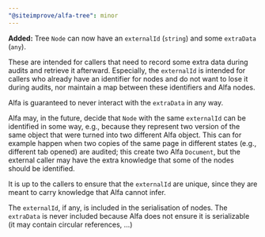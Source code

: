 ```yaml
---
"@siteimprove/alfa-tree": minor
---
```


**Added:** Tree `Node` can now have an `externalId` (`string`) and some `extraData` (`any`).

These are intended for callers that need to record some extra data during audits and retrieve it afterward. Especially, the `externalId` is intended for callers who already have an identifier for nodes and do not want to lose it during audits, nor maintain a map between these identifiers and Alfa nodes.

Alfa is guaranteed to never interact with the `extraData` in any way.

Alfa may, in the future, decide that `Node` with the same `externalId` can be identified in some way, e.g., because they represent two version of the same object that were turned into two different Alfa object. This can for example happen when two copies of the same page in different states (e.g., different tab opened) are audited; this create two Alfa `Document`, but the external caller may have the extra knowledge that some of the nodes should be identified.

It is up to the callers to ensure that the `externalId` are unique, since they are meant to carry knowledge that Alfa cannot infer.

The `externalId`, if any, is included in the serialisation of nodes. The `extraData` is never included because Alfa does not ensure it is serializable (it may contain circular references, …)
